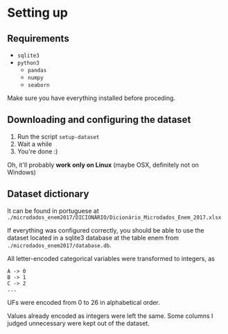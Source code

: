 # Setting up

## Requirements

- `sqlite3`
- `python3`
	- `pandas`
	- `numpy`
	- `seaborn`
	
Make sure you have everything installed before proceding.

## Downloading and configuring the dataset

1. Run the script `setup-dataset`
2. Wait a while
3. You're done :)

Oh, it'll probably **work only on Linux** (maybe OSX, definitely not on Windows)

## Dataset dictionary

It can be found in portuguese at `./microdados_enem2017/DICIONÁRIO/Dicionário_Microdados_Enem_2017.xlsx`

If everything was configured correctly, you should be able to use the dataset located in a sqlite3 database at the table enem from `./microdados_enem2017/database.db`.

All letter-encoded categorical variables were transformed to integers, as 

``` 
A -> 0
B -> 1
C -> 2
...
```

UFs were encoded from 0 to 26 in alphabetical order.

Values already encoded as integers were left the same. Some columns I judged unnecessary were kept out of the dataset.
